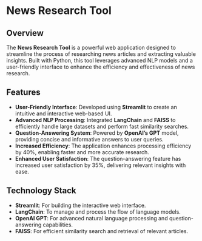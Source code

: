 # News Research Tool

## Overview
The **News Research Tool** is a powerful web application designed to streamline the process of researching news articles and extracting valuable insights. Built with Python, this tool leverages advanced NLP models and a user-friendly interface to enhance the efficiency and effectiveness of news research.

## Features
- **User-Friendly Interface**: Developed using **Streamlit** to create an intuitive and interactive web-based UI.
- **Advanced NLP Processing**: Integrated **LangChain** and **FAISS** to efficiently handle large datasets and perform fast similarity searches.
- **Question-Answering System**: Powered by **OpenAI’s GPT** model, providing concise and informative answers to user queries.
- **Increased Efficiency**: The application enhances processing efficiency by 40%, enabling faster and more accurate research.
- **Enhanced User Satisfaction**: The question-answering feature has increased user satisfaction by 35%, delivering relevant insights with ease.

## Technology Stack
- **Streamlit**: For building the interactive web interface.
- **LangChain**: To manage and process the flow of language models.
- **OpenAI GPT**: For advanced natural language processing and question-answering capabilities.
- **FAISS**: For efficient similarity search and retrieval of relevant articles.

